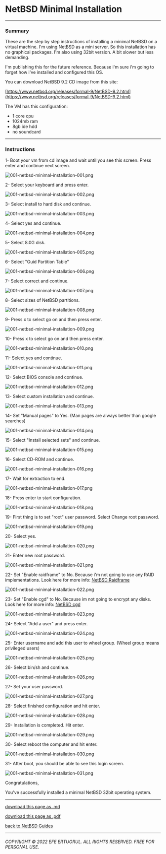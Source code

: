 # NetBSD Minimal Installation

--------------------------

### Summary

These are the step by step instructions of installing a minimal NetBSD on a virtual machine. I'm using NetBSD as a mini server. So this installation has no graphical packages. I'm also using 32bit version. A bit slower but less demanding. 

I'm publishing this for the future reference. Because i'm sure i'm going to forget how i've installed and configured this OS.

You can download NetBSD 9.2 CD image from this site:

[https://www.netbsd.org/releases/formal-9/NetBSD-9.2.html](https://www.netbsd.org/releases/formal-9/NetBSD-9.2.html)

The VM has this configuration:

- 1 core cpu
- 1024mb ram
- 8gb ide hdd
- no soundcard

-----------------------------

### Instructions

1- Boot your vm from cd image and wait until you see this screen. Press enter and continue next screen.

![001-netbsd-minimal-installation-001.png](/images/001-netbsd-minimal-installation-001.png)


2- Select your keyboard and press enter.

![001-netbsd-minimal-installation-002.png](/images/001-netbsd-minimal-installation-002.png)

3- Select install to hard disk and continue.


![001-netbsd-minimal-installation-003.png](/images/001-netbsd-minimal-installation-003.png)

4- Select yes and continue.

![001-netbsd-minimal-installation-004.png](/images/001-netbsd-minimal-installation-004.png)

5- Select 8.0G disk.

![001-netbsd-minimal-installation-005.png](/images/001-netbsd-minimal-installation-005.png)

6- Select "Guid Partition Table"

![001-netbsd-minimal-installation-006.png](/images/001-netbsd-minimal-installation-006.png)

7- Select correct and continue.

![001-netbsd-minimal-installation-007.png](/images/001-netbsd-minimal-installation-007.png)

8- Select sizes of NetBSD partitions.

![001-netbsd-minimal-installation-008.png](/images/001-netbsd-minimal-installation-008.png)

9- Press x to select go on and then press enter.

![001-netbsd-minimal-installation-009.png](/images/001-netbsd-minimal-installation-009.png)

10- Press x to select go on and then press enter.

![001-netbsd-minimal-installation-010.png](/images/001-netbsd-minimal-installation-010.png)

11- Select yes and continue.

![001-netbsd-minimal-installation-011.png](/images/001-netbsd-minimal-installation-011.png)

12- Select BIOS console and continue.

![001-netbsd-minimal-installation-012.png](/images/001-netbsd-minimal-installation-012.png)

13- Select custom installation and continue.

![001-netbsd-minimal-installation-013.png](/images/001-netbsd-minimal-installation-013.png)

14- Set "Manual pages" to Yes. (Man pages are always better than google searches)

![001-netbsd-minimal-installation-014.png](/images/001-netbsd-minimal-installation-014.png)

15- Select "Install selected sets" and continue.

![001-netbsd-minimal-installation-015.png](/images/001-netbsd-minimal-installation-015.png)

16- Select CD-ROM and continue.

![001-netbsd-minimal-installation-016.png](/images/001-netbsd-minimal-installation-016.png)

17- Wait for extraction to end.

![001-netbsd-minimal-installation-017.png](/images/001-netbsd-minimal-installation-017.png)

18- Press enter to start configuration.

![001-netbsd-minimal-installation-018.png](/images/001-netbsd-minimal-installation-018.png)

19- First thing is to set "root" user password. Select Change root password.

![001-netbsd-minimal-installation-019.png](/images/001-netbsd-minimal-installation-019.png)

20- Select yes.

![001-netbsd-minimal-installation-020.png](/images/001-netbsd-minimal-installation-020.png)

21- Enter new root password.

![001-netbsd-minimal-installation-021.png](/images/001-netbsd-minimal-installation-021.png)

22- Set "Enable raidframe" to No. Because i'm not going to use any RAID implementations. Look here for more info: [NetBSD Raidframe](https://www.netbsd.org/docs/guide/en/chap-rf.html)

![001-netbsd-minimal-installation-022.png](/images/001-netbsd-minimal-installation-022.png)

23- Set "Enable cgd" to No. Because im not going to encrypt any disks. Look here for more info: [NetBSD cgd](https://www.netbsd.org/docs/guide/en/chap-cgd.html)

![001-netbsd-minimal-installation-023.png](/images/001-netbsd-minimal-installation-023.png)

24- Select "Add a user" and press enter.

![001-netbsd-minimal-installation-024.png](/images/001-netbsd-minimal-installation-024.png)

25- Enter username and add this user to wheel group. (Wheel group means privileged users)

![001-netbsd-minimal-installation-025.png](/images/001-netbsd-minimal-installation-025.png)

26- Select bin/sh and continue.

![001-netbsd-minimal-installation-026.png](/images/001-netbsd-minimal-installation-026.png)

27- Set your user password.

![001-netbsd-minimal-installation-027.png](/images/001-netbsd-minimal-installation-027.png)

28- Select finished configuration and hit enter.

![001-netbsd-minimal-installation-028.png](/images/001-netbsd-minimal-installation-028.png)

29- Installation is completed. Hit enter.

![001-netbsd-minimal-installation-029.png](/images/001-netbsd-minimal-installation-029.png)

30- Select reboot the computer and hit enter.

![001-netbsd-minimal-installation-030.png](/images/001-netbsd-minimal-installation-030.png)

31- After boot, you should be able to see this login screen. 

![001-netbsd-minimal-installation-031.png](/images/001-netbsd-minimal-installation-031.png)

Congratulations,

You've successfully installed a minimal NetBSD 32bit operating system.

------------------------------

[download this page as .md](https://raw.githubusercontent.com/retrokid/retrokid.github.io/master/tech_notes/netbsd_guides/001-netbsd-minimal-installation.md)

[download this page as .pdf](https://raw.githubusercontent.com/retrokid/retrokid.github.io/master/tech_notes/netbsd_guides/001-netbsd-minimal-installation.pdf)

[back to NetBSD Guides](./netbsd-guides)

------------------------------

###### COPYRIGHT © 2022 EFE ERTUGRUL. ALL RIGHTS RESERVED. FREE FOR PERSONAL USE.
